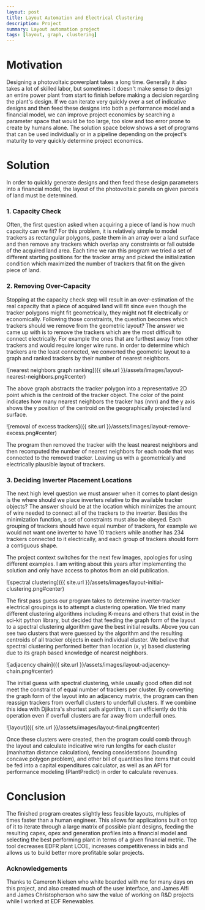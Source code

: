 ```yaml
---
layout: post
title: Layout Automation and Electrical Clustering
description: Project
summary: Layout automation project
tags: [layout, graph, clustering]
---
```


# Motivation
Designing a photovoltaic powerplant takes a long time.  Generally it also takes a lot of skilled labor, but sometimes it doesn't make sense to design an entire power plant from start to finish before making a decision regarding the plant's design.  If we can iterate very quickly over a set of indicative designs and then feed these designs into both a performance model and a financial model, we can improve project economics by searching a parameter space that would be too large, too slow and too error prone to create by humans alone.  The solution space below shows a set of programs that can be used individually or in a pipeline depending on the project's maturity to very quickly determine project economics.

# Solution
In order to quickly generate designs and then feed these design parameters into a financial model, the layout of the photovoltaic panels on given parcels of land must be determined. 

### 1. Capacity Check
Often, the first question asked when acquiring a piece of land is how much capacity can we fit?  For this problem, it is relatively simple to model trackers as rectangular polygons, paste them in an array over a land surface and then remove any trackers which overlap any constraints or fall outside of the acquired land area.  Each time we ran this program we tried a set of different starting positions for the tracker array and picked the initialization condition which maximized the number of trackers that fit on the given piece of land.

### 2. Removing Over-Capacity
Stopping at the capacity check step will result in an over-estimation of the real capacity that a piece of acquired land will fit since even though the tracker polygons might fit geometrically, they might not fit electrically or economically.  Following those constraints, the question becomes which trackers should we remove from the geometric layout?  The answer we came up with is to remove the trackers which are the most difficult to connect electrically.  For example the ones that are furthest away from other trackers and would require longer wire runs.  In order to determine which trackers are the least connected, we converted the geometric layout to a graph and ranked trackers by their number of nearest neighbors.

![nearest neighbors graph ranking]({{ site.url }}/assets/images/layout-nearest-neighbors.png#center)

The above graph abstracts the tracker polygon into a representative 2D point which is the centroid of the tracker object.  The color of the point indicates how many nearest neighbors the tracker has (nnn) and the y axis shows the y position of the centroid on the geographically projected land surface.  

![removal of excess trackers]({{ site.url }}/assets/images/layout-remove-excess.png#center)

The program then removed the tracker with the least nearest neighbors and then recomputed the number of nearest neighbors for each node that was connected to the removed tracker.  Leaving us with a geometrically and electrically plausible layout of trackers.  

### 3. Deciding Inverter Placement Locations

The next high level question we must answer when it comes to plant design is the where should we place inverters relative to the available tracker objects?  The answer should be at the location which minimizes the amount of wire needed to connect all of the trackers to the inverter.  Besides the minimization function, a set of constraints must also be obeyed.  Each grouping of trackers should have equal number of trackers, for example we would not want one inverter to have 10 trackers while another has 234 trackers connected to it electrically, and each group of trackers should form a contiguous shape.  

The project context switches for the next few images, apologies for using different examples.  I am writing about this years after implementing the solution and only have access to photos from an old publication.

![spectral clustering]({{ site.url }}/assets/images/layout-initial-clustering.png#center)

The first pass guess our program takes to determine inverter-tracker electrical groupings is to attempt a clustering operation.  We tried many different clustering algorithms including K-means and others that exist in the sci-kit python library, but decided that feeding the graph form of the layout to a spectral clustering algorithm gave the best initial results.  Above you can see two clusters that were guessed by the algorithm and the resulting centroids of all tracker objects in each individual cluster.  We believe that spectral clustering performed better than location (x, y) based clustering due to its graph based knowledge of nearest neighbors.

![adjacency chain]({{ site.url }}/assets/images/layout-adjacency-chain.png#center)

The initial guess with spectral clustering, while usually good often did not meet the constraint of equal number of trackers per cluster.  By converting the graph form of the layout into an adjacency matrix, the program can then reassign trackers from overfull clusters to underfull clusters.  If we combine this idea with Djikstra's shortest path algorithm, it can efficiently do this operation even if overfull clusters are far away from underfull ones.

![layout]({{ site.url }}/assets/images/layout-final.png#center)

Once these clusters were created, then the program could comb through the layout and calculate indicative wire run lengths for each cluster (manhattan distance calculation), fencing considerations (bounding concave polygon problem), and other bill of quantities line items that could be fed into a capital expenditures calculator, as well as an API for performance modeling (PlantPredict) in order to calculate revenues.

# Conclusion

The finished program creates slightly less feasible layouts, multiples of times faster than a human engineer.  This allows for applications built on top of it to iterate through a large matrix of possible plant designs, feeding the resulting capex, opex and generation profiles into a financial model and selecting the best performing plant in terms of a given financial metric. The tool decreases EDFR plant LCOE, increases competitiveness in bids and allows us to build better more profitable solar projects.


### Acknowledgements

Thanks to Cameron Nielsen who white boarded with me for many days on this project, and also created much of the user interface, and James Alfi and James Christopherson who saw the value of working on R&D projects while I worked at EDF Renewables.